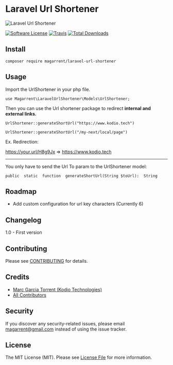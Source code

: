 
# Laravel Url Shortener

![Laravel Url Shortener](https://user-images.githubusercontent.com/6561770/128167953-443fd32f-5e11-4a07-aa53-7f6460466e83.png)

[![Software License](https://img.shields.io/badge/license-MIT-brightgreen.svg?style=flat-square)](LICENSE.md)
[![Travis](https://img.shields.io/travis/Magarrent/laravel-url-shortener.svg?style=flat-square)]()
[![Total Downloads](https://img.shields.io/packagist/dt/Magarrent/laravel-url-shortener.svg?style=flat-square)](https://packagist.org/packages/Magarrent/laravel-url-shortener)

## Install
`composer require magarrent/laravel-url-shortener`

## Usage
Import the UrlShortener in your php file.

    use Magarrent\LaravelUrlShortener\Models\UrlShortener;

Then you can use the Url shortener package to redirect **internal and external links.**

    UrlShortener::generateShortUrl("https://www.kodio.tech")
    
    UrlShortener::generateShortUrl("/my-next/local/page")

Ex. Redirection:

https://your.url/H8g9Jx => https://www.kodio.tech

-----
You only have to send the Url To param to the UrlShortener model:

    public  static  function  generateShortUrl(String $toUrl):  String


## Roadmap

- Add custom configuration for url key characters (Currently 6)

## Changelog
1.0 - First version

## Contributing
Please see [CONTRIBUTING](CONTRIBUTING.md) for details.

## Credits

- [Marc Garcia Torrent (Kodio Technologies)](https://github.com/Magarrent)
- [All Contributors](https://github.com/Magarrent/laravel-url-shortener/contributors)

## Security
If you discover any security-related issues, please email magarrent@gmail.com instead of using the issue tracker.

## License
The MIT License (MIT). Please see [License File](/LICENSE.md) for more information.



